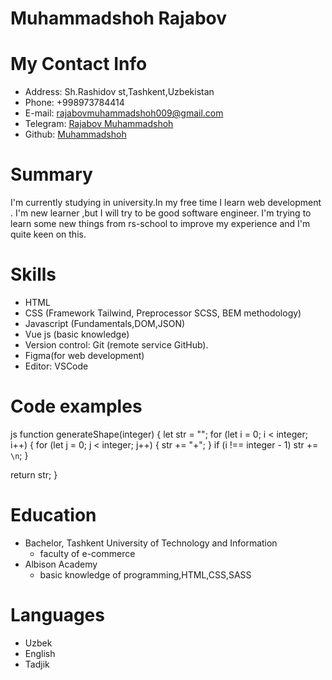 # Muhammadshoh Rajabov

# My Contact Info

- Address: Sh.Rashidov st,Tashkent,Uzbekistan
- Phone: +998973784414
- E-mail: [rajabovmuhammadshoh009@gmail.com](rajabovmuhammadshoh009@gmail.com)
- Telegram: [Rajabov Muhammadshoh](https://t.me/RajabovMuhammadshoh)
- Github: [Muhammadshoh](https://github.com/Muhammadshoh01)

# Summary

I'm currently studying in university.In my free time I learn web development . I'm new learner ,but I will try to be good software engineer. I'm trying to learn some new things from rs-school to improve my experience and I'm quite keen on this.

# Skills

- HTML
- CSS (Framework Tailwind, Preprocessor SCSS, BEM methodology)
- Javascript (Fundamentals,DOM,JSON)
- Vue js (basic knowledge)
- Version control: Git (remote service GitHub).
- Figma(for web development)
- Editor: VSCode

# Code examples

js
function generateShape(integer) {
  let str = "";
  for (let i = 0; i < integer; i++) {
    for (let j = 0; j < integer; j++) {
      str += "+";
    }
    if (i !== integer - 1) str += `\n`;
  }

  return str;
}

# Education

- Bachelor, Tashkent University of Technology and Information
  - faculty of e-commerce
- Albison Academy
  - basic knowledge of programming,HTML,CSS,SASS

# Languages

- Uzbek
- English
- Tadjik